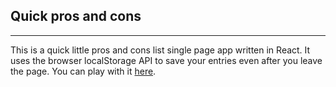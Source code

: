 ## Quick pros and cons ##


----------
This is a quick little pros and cons list single page app written in React. It uses the browser localStorage API to save your entries even after you leave the page. You can play with it [here](http://matthewdavis.co/prosandcons).